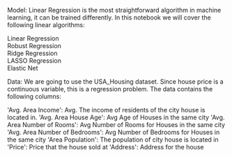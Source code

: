 Model:
Linear Regression is the most straightforward algorithm in machine learning, it can be trained differently. In this notebook we will cover the following linear algorithms:<br>

Linear Regression<br>
Robust Regression<br>
Ridge Regression<br>
LASSO Regression<br>
Elastic Net<br>

Data:
We are going to use the USA_Housing dataset. Since house price is a continuous variable, this is a regression problem. The data contains the following columns:

'Avg. Area Income': Avg. The income of residents of the city house is located in.
'Avg. Area House Age': Avg Age of Houses in the same city
'Avg. Area Number of Rooms': Avg Number of Rooms for Houses in the same city
'Avg. Area Number of Bedrooms': Avg Number of Bedrooms for Houses in the same city
'Area Population': The population of city house is located in
'Price': Price that the house sold at
'Address': Address for the house

